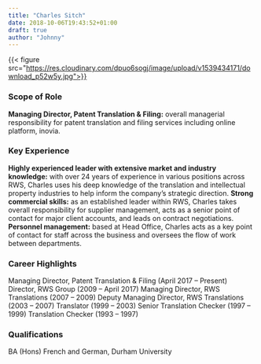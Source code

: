 ```yaml
---
title: "Charles Sitch"
date: 2018-10-06T19:43:52+01:00
draft: true
author: "Johnny"
---
```

{{< figure src="https://res.cloudinary.com/dpuo6sogj/image/upload/v1539434171/download_p52w5y.jpg">}}

### Scope of Role
**Managing Director, Patent Translation & Filing:** overall managerial responsibility for patent translation and filing services including online platform, inovia.

### Key Experience
**Highly experienced leader with extensive market and industry knowledge:** with over 24 years of experience in various positions across RWS, Charles uses his deep knowledge of the translation and intellectual property industries to help inform the company’s strategic direction.
**Strong commercial skills:** as an established leader within RWS, Charles takes overall responsibility for supplier management, acts as a senior point of contact for major client accounts, and leads on contract negotiations.
**Personnel management:** based at Head Office, Charles acts as a key point of contact for staff across the business and oversees the flow of work between departments.

### Career Highlights
Managing Director, Patent Translation & Filing (April 2017 – Present)
Director, RWS Group (2009 – April 2017)
Managing Director, RWS Translations (2007 – 2009)
Deputy Managing Director, RWS Translations (2003 – 2007)
Translator (1999 – 2003)
Senior Translation Checker (1997 – 1999)
Translation Checker (1993 – 1997)

### Qualifications
BA (Hons) French and German, Durham University
